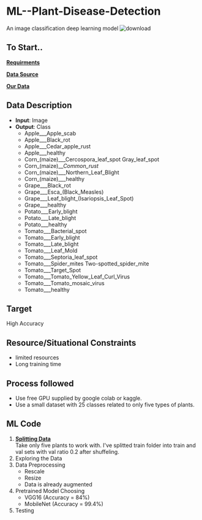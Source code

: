 # ML--Plant-Disease-Detection
An image classification deep learning model
![download](https://github.com/iurwpoietknckvjndfsm-gndvkd/ML--Plant-Disease-Detection/assets/103903785/b3158200-2ccd-4e69-a197-5e2c0e5e79a8)

## To Start..
[**Requirments**](https://github.com/iurwpoietknckvjndfsm-gndvkd/ML--Plant-Disease-Detection/blob/main/Requirments.txt)

[**Data Source**](https://www.kaggle.com/datasets/vipoooool/new-plant-diseases-dataset)

[**Our Data**](https://github.com/iurwpoietknckvjndfsm-gndvkd/ML--Plant-Disease-Detection/blob/main/Data.zip)

## Data Description
* **Input**: Image
* **Output**: Class
    * Apple___Apple_scab
    * Apple___Black_rot
    * Apple___Cedar_apple_rust
    * Apple___healthy
    * Corn_(maize)___Cercospora_leaf_spot Gray_leaf_spot
    * Corn_(maize)___Common_rust_
    * Corn_(maize)___Northern_Leaf_Blight
    * Corn_(maize)___healthy
    * Grape___Black_rot
    * Grape___Esca_(Black_Measles)
    * Grape___Leaf_blight_(Isariopsis_Leaf_Spot)
    * Grape___healthy
    * Potato___Early_blight
    * Potato___Late_blight
    * Potato___healthy
    * Tomato___Bacterial_spot
    * Tomato___Early_blight
    * Tomato___Late_blight
    * Tomato___Leaf_Mold
    * Tomato___Septoria_leaf_spot
    * Tomato___Spider_mites Two-spotted_spider_mite
    * Tomato___Target_Spot
    * Tomato___Tomato_Yellow_Leaf_Curl_Virus
    * Tomato___Tomato_mosaic_virus
    * Tomato___healthy

## Target
High Accuracy

## Resource/Situational Constraints
* limited resources
* Long training time

## Process followed
* Use free GPU supplied by google colab or kaggle.
* Use a small dataset with 25 classes related to only five types of plants.

## ML Code
1. [**Splitting Data**](https://github.com/iurwpoietknckvjndfsm-gndvkd/ML--Plant-Disease-Detection/blob/main/Splitting_Data.ipynb) <br/>
  Take only five plants to work with. I've splitted train folder into train and val sets with val ratio 0.2 after shuffeling. <br/>
2. Exploring the Data
3. Data Preprocessing
      * Rescale
      * Resize
      * Data is already augmented
4. Pretrained Model Choosing
      * VGG16 (Accuracy = 84%)
      * MobileNet (Accuracy = 99.4%)
5. Testing
